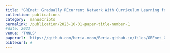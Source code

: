 ```yaml
---
title: "GREnet: Gradually REcurrent Network With Curriculum Learning for 2-D Medical Image Segmentation"
collection: publications
category:  manuscripts
permalink: /publication/2023-10-01-paper-title-number-1
#date: 2023
venue: 'TNNLS'
paperurl: 'https://github.com/beria-moon/Beria.github.io/files/GREnet_Gradually_REcurrent_Network_With_Curriculum_Learning_for_2-D_Medical_Image_Segmentation.pdf'
bibtexurl: #
---
```

